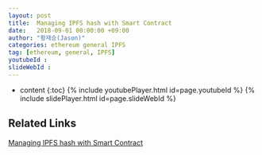```yaml
---
layout: post
title:  Managing IPFS hash with Smart Contract
date:   2018-09-01 00:00:00 +09:00
author: "황재승(Jason)"
categories: ethereum general IPFS
tag: [ethereum, general, IPFS]
youtubeId :
slideWebId :
---
```

* content
{:toc}
{% include youtubePlayer.html id=page.youtubeId %}
{% include slidePlayer.html id=page.slideWebId %}

## Related Links

[Managing IPFS hash with Smart Contract](https://medium.com/onther-tech/managing-ipfs-hash-with-smart-contract-bb8db43fa18f)
